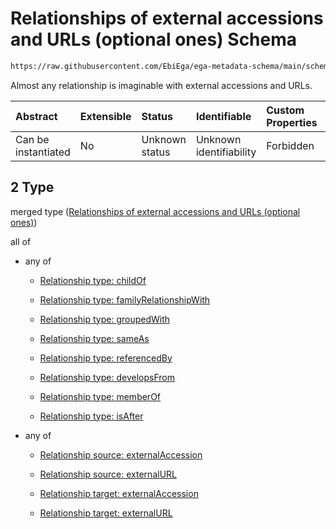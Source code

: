 # Relationships of external accessions and URLs (optional ones) Schema

```txt
https://raw.githubusercontent.com/EbiEga/ega-metadata-schema/main/schemas/EGA.policy.json#/properties/policyRelationships/items/allOf/1/anyOf/2
```

Almost any relationship is imaginable with external accessions and URLs.

| Abstract            | Extensible | Status         | Identifiable            | Custom Properties | Additional Properties | Access Restrictions | Defined In                                                                   |
| :------------------ | :--------- | :------------- | :---------------------- | :---------------- | :-------------------- | :------------------ | :--------------------------------------------------------------------------- |
| Can be instantiated | No         | Unknown status | Unknown identifiability | Forbidden         | Allowed               | none                | [EGA.policy.json\*](../../../schemas/EGA.policy.json "open original schema") |

## 2 Type

merged type ([Relationships of external accessions and URLs (optional ones)](ega-8-properties-policy-relationships-items-allof-relationship-constraints-for-a-policy-anyof-relationships-of-external-accessions-and-urls-optional-ones.md))

all of

*   any of

    *   [Relationship type: childOf](ega-4-defs-relationship-type-childof.md "check type definition")

    *   [Relationship type: familyRelationshipWith](ega-4-defs-relationship-type-familyrelationshipwith.md "check type definition")

    *   [Relationship type: groupedWith](ega-4-defs-relationship-type-groupedwith.md "check type definition")

    *   [Relationship type: sameAs](ega-4-defs-relationship-type-sameas.md "check type definition")

    *   [Relationship type: referencedBy](ega-4-defs-relationship-type-referencedby.md "check type definition")

    *   [Relationship type: developsFrom](ega-4-defs-relationship-type-developsfrom.md "check type definition")

    *   [Relationship type: memberOf](ega-4-defs-relationship-type-memberof.md "check type definition")

    *   [Relationship type: isAfter](ega-4-defs-relationship-type-isafter.md "check type definition")

*   any of

    *   [Relationship source: externalAccession](ega-4-defs-relationship-source-externalaccession.md "check type definition")

    *   [Relationship source: externalURL](ega-4-defs-relationship-source-externalurl.md "check type definition")

    *   [Relationship target: externalAccession](ega-4-defs-relationship-target-externalaccession.md "check type definition")

    *   [Relationship target: externalURL](ega-4-defs-relationship-target-externalurl.md "check type definition")
